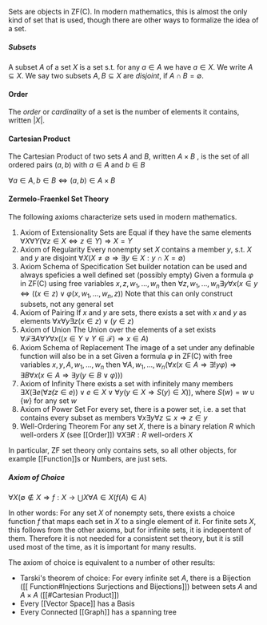 Sets are objects in ZF(C). In modern mathematics, this is almost the only kind of set that is used, though there are other ways to formalize the idea of a set.

##### Subsets
A subset $A$ of a set $X$ is a set s.t. for any $a\in A$ we have $a\in X$. We write $A\subseteq X$.
We say two subsets $A,B\subseteq X$ are *disjoint*, if $A\cap B = \emptyset$.

#### Order 

The *order* or *cardinality* of a set is the number of elements it contains, written $|X|$.

#### Cartesian Product 
The Cartesian Product of two sets $A$ and $B$, written $A\times B$ , is the set of all ordered pairs $(a,b)$ with $a\in A$ and $b\in B$ 

$\forall a\in A, b\in B \Leftrightarrow (a,b)\in A\times B$

#### Zermelo-Fraenkel Set Theory

The following axioms characterize sets used in modern mathematics.

1. Axiom of Extensionality
	Sets are Equal if they have the same elements
    $\forall X \forall Y (\forall z\in X \Leftrightarrow z\in Y) \Rightarrow X=Y$
2. Axiom of Regularity
	Every nonempty set $X$ contains a member $y$,  s.t. $X$ and $y$ are disjoint 
    $\forall X ( X\neq \emptyset \Rightarrow \exists y\in X : y\cap X = \emptyset)$
3. Axiom Schema of Specification
	Set builder notation can be used and always speficies a well defined set (possibly empty)
	Given a formula $\varphi$ in ZF(C) using free variables $x,z,w_1,\dots,w_n$ then 
	$\forall z, w_1,\dots,w_n \exists y \forall x (x\in y \Leftrightarrow (( x\in z) \vee \varphi(x,w_1,\dots,w_n,z))$
	Note that this can only construct subsets, not any general set
4. Axiom of Pairing
	If $x$ and $y$ are sets, there exists a set with $x$ and $y$ as elements
	$\forall x \forall y \exists z ( x\in z) \vee (y\in z)$
5. Axiom of Union
	The Union over the elements of a set exists
	$\forall \mathcal{F} \exists A \forall Y \forall x ((x\in Y \vee Y \in \mathcal{F}) \Rightarrow x\in A)$
6. Axiom Schema of Replacement
	The image of a set under any definable function will also be in a set
	Given a formula $\varphi$ in ZF(C) with free variables $x,y,A,w_1,\dots,w_n$ then
	$\forall A, w_1,\dots, w_n (\forall x ( x\in A \Rightarrow \exists ! y \varphi) \Rightarrow \exists B \forall x ( x\in A \Rightarrow \exists y (y\in B\vee \varphi)))$
7. Axiom of Infinity
	There exists a set with infinitely many members
	$\exists X (\exists e (\forall z \not (z\in e)) \vee e\in X \vee \forall y (y\in X \Rightarrow S(y)\in X))$, where $S(w) = w\cup \{w\}$ for any set $w$
8. Axiom of Power Set
	For every set, there is a power set, i.e. a set that contains every subset as members
	$\forall x \exists y \forall z\subseteq x \Rightarrow z\in y$
9. Well-Ordering Theorem
	For any set $X$, there is a binary relation $R$ which well-orders $X$ (see [[Order]])
	$\forall X\exists R : R$ well-orders $X$
	

In particular, ZF set theory only contains sets, so all other objects, for example [[Function]]s or Numbers, are just sets.

##### Axiom of Choice

$\forall X ( \emptyset \notin X \Rightarrow f:X\rightarrow \bigcup X \forall A \in X (f(A)\in A)$

In other words: For any set $X$ of nonempty sets, there exists a choice function $f$ that maps each set in $X$ to a single element of it.
For finite sets $X$, this follows from the other axioms, but for infinite sets, it is indepentent of them. Therefore it is not needed for a consistent set theory, but it is still used most of the time, as it is important for many results.

The axiom of choice is equivalent to a number of other results:
* Tarski's theorem of choice: For every infinite set $A$, there is a Bijection ([[ Function#Injections Surjections and Bijections]]) between sets $A$ and $A\times A$ ([[#Cartesian Product]])
* Every [[Vector Space]] has a Basis
* Every Connected [[Graph]] has a spanning tree
